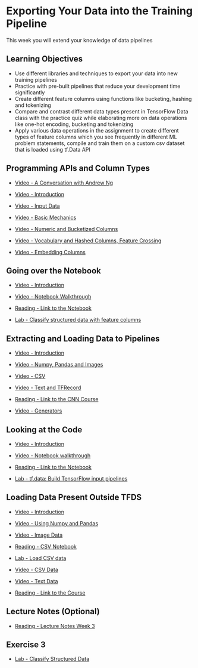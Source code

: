 # Exporting Your Data into the Training Pipeline

This week you will extend your knowledge of data pipelines

## Learning Objectives

- Use different libraries and techniques to export your data into new training pipelines
- Practice with pre-built pipelines that reduce your development time significantly
- Create different feature columns using functions like bucketing, hashing and tokenizing
- Compare and contrast different data types present in TensorFlow Data class with the practice quiz while elaborating more on data operations like one-hot encoding, bucketing and tokenizing
- Apply various data operations in the assignment to create different types of feature columns which you see frequently in different ML problem statements, compile and train them on a custom csv dataset that is loaded using tf.Data API

## Programming APIs and Column Types

- [Video - A Conversation with Andrew Ng](https://www.coursera.org/learn/data-pipelines-tensorflow/lecture/7zJNP/a-conversation-with-andrew-ng)

- [Video - Introduction](https://www.coursera.org/learn/data-pipelines-tensorflow/lecture/f0G6d/introduction)

- [Video - Input Data](https://www.coursera.org/learn/data-pipelines-tensorflow/lecture/PLdSv/input-data)

- [Video - Basic Mechanics](https://www.coursera.org/learn/data-pipelines-tensorflow/lecture/K9Qh5/basic-mechanics)

- [Video - Numeric and Bucketized Columns](https://www.coursera.org/learn/data-pipelines-tensorflow/lecture/VTOOx/numeric-and-bucketized-columns)

- [Video - Vocabulary and Hashed Columns, Feature Crossing](https://www.coursera.org/learn/data-pipelines-tensorflow/lecture/X2fgU/vocabulary-and-hashed-columns-feature-crossing)

- [Video - Embedding Columns](https://www.coursera.org/learn/data-pipelines-tensorflow/lecture/xDxBc/embedding-columns)

## Going over the Notebook

- [Video - Introduction](https://www.coursera.org/learn/data-pipelines-tensorflow/lecture/z36ZF/introduction)

- [Video - Notebook Walkthrough](https://www.coursera.org/learn/data-pipelines-tensorflow/lecture/dfL7Y/notebook-walkthrough)

- [Reading - Link to the Notebook](https://colab.research.google.com/github/tensorflow/docs/blob/master/site/en/tutorials/structured_data/feature_columns.ipynb)

- [Lab - Classify structured data with feature columns](./Labs/feature_columns.ipynb)

## Extracting and Loading Data to Pipelines

- [Video - Introduction](https://www.coursera.org/learn/data-pipelines-tensorflow/lecture/qb1Cq/introduction)

- [Video - Numpy, Pandas and Images](https://www.coursera.org/learn/data-pipelines-tensorflow/lecture/689bG/numpy-pandas-and-images)

- [Video - CSV](https://www.coursera.org/learn/data-pipelines-tensorflow/lecture/Yp2Mx/csv)

- [Video - Text and TFRecord](https://www.coursera.org/learn/data-pipelines-tensorflow/lecture/H0NHv/text-and-tfrecord)

- [Reading - Link to the CNN Course](https://www.coursera.org/learn/convolutional-neural-networks-tensorflow)

- [Video - Generators](https://www.coursera.org/learn/data-pipelines-tensorflow/lecture/n7SQv/generators)

## Looking at the Code

- [Video - Introduction](https://www.coursera.org/learn/data-pipelines-tensorflow/lecture/8Gl3I/introduction)

- [Video - Notebook walkthrough](https://www.coursera.org/learn/data-pipelines-tensorflow/lecture/5Prd0/notebook-walkthrough)

- [Reading - Link to the Notebook](https://colab.research.google.com/github/tensorflow/docs/blob/master/site/en/guide/data.ipynb)

- [Lab - tf.data: Build TensorFlow input pipelines](./Labs/data.ipynb)

## Loading Data Present Outside TFDS

- [Video - Introduction](https://www.coursera.org/learn/data-pipelines-tensorflow/lecture/fxRe3/introduction)

- [Video - Using Numpy and Pandas](https://www.coursera.org/learn/data-pipelines-tensorflow/lecture/T0nGb/using-numpy-and-pandas)

- [Video - Image Data](https://www.coursera.org/learn/data-pipelines-tensorflow/lecture/H7LkD/image-data)

- [Reading - CSV Notebook](https://colab.research.google.com/github/tensorflow/docs/blob/master/site/en/tutorials/load_data/csv.ipynb)

- [Lab - Load CSV data](./Labs/csv.ipynb)

- [Video - CSV Data](https://www.coursera.org/learn/data-pipelines-tensorflow/lecture/5oIQ1/csv-data)

- [Video - Text Data](https://www.coursera.org/learn/data-pipelines-tensorflow/lecture/YqLXT/text-data)

- [Reading - Link to the Course](https://www.coursera.org/learn/tensorflow-sequences-time-series-and-prediction)

## Lecture Notes (Optional)

- [Reading - Lecture Notes Week 3](./Readings/C3_W3.pdf)

## Exercise 3

- [Lab - Classify Structured Data](./Labs/C3_W3_Assignment.ipynb)